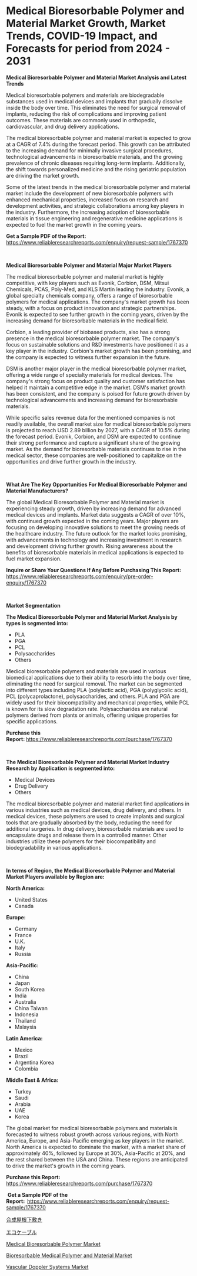 <p><h1>Medical Bioresorbable Polymer and Material Market Growth, Market Trends, COVID-19 Impact, and Forecasts for period from 2024 - 2031</h1></p><p><strong>Medical Bioresorbable Polymer and Material Market Analysis and Latest Trends</strong></p>
<p><p>Medical bioresorbable polymers and materials are biodegradable substances used in medical devices and implants that gradually dissolve inside the body over time. This eliminates the need for surgical removal of implants, reducing the risk of complications and improving patient outcomes. These materials are commonly used in orthopedic, cardiovascular, and drug delivery applications.</p><p>The medical bioresorbable polymer and material market is expected to grow at a CAGR of 7.4% during the forecast period. This growth can be attributed to the increasing demand for minimally invasive surgical procedures, technological advancements in bioresorbable materials, and the growing prevalence of chronic diseases requiring long-term implants. Additionally, the shift towards personalized medicine and the rising geriatric population are driving the market growth.</p><p>Some of the latest trends in the medical bioresorbable polymer and material market include the development of new bioresorbable polymers with enhanced mechanical properties, increased focus on research and development activities, and strategic collaborations among key players in the industry. Furthermore, the increasing adoption of bioresorbable materials in tissue engineering and regenerative medicine applications is expected to fuel the market growth in the coming years.</p></p>
<p><strong>Get a Sample PDF of the Report:&nbsp;</strong> <a href="https://www.reliableresearchreports.com/enquiry/request-sample/1767370">https://www.reliableresearchreports.com/enquiry/request-sample/1767370</a></p>
<p>&nbsp;</p>
<p><strong>Medical Bioresorbable Polymer and Material Major Market Players</strong></p>
<p><p>The medical bioresorbable polymer and material market is highly competitive, with key players such as Evonik, Corbion, DSM, Mitsui Chemicals, PCAS, Poly-Med, and KLS Martin leading the industry. Evonik, a global specialty chemicals company, offers a range of bioresorbable polymers for medical applications. The company's market growth has been steady, with a focus on product innovation and strategic partnerships. Evonik is expected to see further growth in the coming years, driven by the increasing demand for bioresorbable materials in the medical field.</p><p>Corbion, a leading provider of biobased products, also has a strong presence in the medical bioresorbable polymer market. The company's focus on sustainable solutions and R&D investments have positioned it as a key player in the industry. Corbion's market growth has been promising, and the company is expected to witness further expansion in the future.</p><p>DSM is another major player in the medical bioresorbable polymer market, offering a wide range of specialty materials for medical devices. The company's strong focus on product quality and customer satisfaction has helped it maintain a competitive edge in the market. DSM's market growth has been consistent, and the company is poised for future growth driven by technological advancements and increasing demand for bioresorbable materials.</p><p>While specific sales revenue data for the mentioned companies is not readily available, the overall market size for medical bioresorbable polymers is projected to reach USD 2.89 billion by 2027, with a CAGR of 10.5% during the forecast period. Evonik, Corbion, and DSM are expected to continue their strong performance and capture a significant share of the growing market. As the demand for bioresorbable materials continues to rise in the medical sector, these companies are well-positioned to capitalize on the opportunities and drive further growth in the industry.</p></p>
<p>&nbsp;</p>
<p><strong>What Are The Key Opportunities For Medical Bioresorbable Polymer and Material Manufacturers?</strong></p>
<p><p>The global Medical Bioresorbable Polymer and Material market is experiencing steady growth, driven by increasing demand for advanced medical devices and implants. Market data suggests a CAGR of over 10%, with continued growth expected in the coming years. Major players are focusing on developing innovative solutions to meet the growing needs of the healthcare industry. The future outlook for the market looks promising, with advancements in technology and increasing investment in research and development driving further growth. Rising awareness about the benefits of bioresorbable materials in medical applications is expected to fuel market expansion.</p></p>
<p><strong>Inquire or Share Your Questions If Any Before Purchasing This Report:</strong> <a href="https://www.reliableresearchreports.com/enquiry/pre-order-enquiry/1767370">https://www.reliableresearchreports.com/enquiry/pre-order-enquiry/1767370</a></p>
<p>&nbsp;</p>
<p><strong>Market Segmentation</strong></p>
<p><strong>The Medical Bioresorbable Polymer and Material Market Analysis by types is segmented into:</strong></p>
<p><ul><li>PLA</li><li>PGA</li><li>PCL</li><li>Polysaccharides</li><li>Others</li></ul></p>
<p><p>Medical bioresorbable polymers and materials are used in various biomedical applications due to their ability to resorb into the body over time, eliminating the need for surgical removal. The market can be segmented into different types including PLA (polylactic acid), PGA (polyglycolic acid), PCL (polycaprolactone), polysaccharides, and others. PLA and PGA are widely used for their biocompatibility and mechanical properties, while PCL is known for its slow degradation rate. Polysaccharides are natural polymers derived from plants or animals, offering unique properties for specific applications.</p></p>
<p><strong>Purchase this Report:&nbsp;</strong><a href="https://www.reliableresearchreports.com/purchase/1767370">https://www.reliableresearchreports.com/purchase/1767370</a></p>
<p>&nbsp;</p>
<p><strong>The Medical Bioresorbable Polymer and Material Market Industry Research by Application is segmented into:</strong></p>
<p><ul><li>Medical Devices</li><li>Drug Delivery</li><li>Others</li></ul></p>
<p><p>The medical bioresorbable polymer and material market find applications in various industries such as medical devices, drug delivery, and others. In medical devices, these polymers are used to create implants and surgical tools that are gradually absorbed by the body, reducing the need for additional surgeries. In drug delivery, bioresorbable materials are used to encapsulate drugs and release them in a controlled manner. Other industries utilize these polymers for their biocompatibility and biodegradability in various applications.</p></p>
<p>&nbsp;</p>
<p><strong>In terms of Region, the Medical Bioresorbable Polymer and Material Market Players available by Region are:</strong></p>
<p>
    <p> <strong> North America: </strong>
        <ul>
            <li>United States</li>
            <li>Canada</li>
        </ul>
        </p> 
    <p> <strong> Europe: </strong>
        <ul>
            <li>Germany</li>
            <li>France</li>
            <li>U.K.</li>
            <li>Italy</li>
            <li>Russia</li>
        </ul>
        </p> 
    <p> <strong> Asia-Pacific: </strong>
        <ul>
            <li>China</li>
            <li>Japan</li>
            <li>South Korea</li>
            <li>India</li>
            <li>Australia</li>
            <li>China Taiwan</li>
            <li>Indonesia</li>
            <li>Thailand</li>
            <li>Malaysia</li>
        </ul>
        </p> 
    <p> <strong> Latin America: </strong>
        <ul>
            <li>Mexico</li>
            <li>Brazil</li>
            <li>Argentina Korea</li>
            <li>Colombia</li>
        </ul>
        </p> 
    <p> <strong> Middle East & Africa: </strong>
        <ul>
            <li>Turkey</li>
            <li>Saudi</li>
            <li>Arabia</li>
            <li>UAE</li>
            <li>Korea</li>
        </ul>
    </p>
    </p>
<p><p>The global market for medical bioresorbable polymers and materials is forecasted to witness robust growth across various regions, with North America, Europe, and Asia-Pacific emerging as key players in the market. North America is expected to dominate the market, with a market share of approximately 40%, followed by Europe at 30%, Asia-Pacific at 20%, and the rest shared between the USA and China. These regions are anticipated to drive the market's growth in the coming years.</p></p>
<p><strong>Purchase this Report: </strong><a href="https://www.reliableresearchreports.com/purchase/1767370">https://www.reliableresearchreports.com/purchase/1767370</a></p>
<p>&nbsp;<strong>Get a Sample PDF of the Report:&nbsp;&nbsp;</strong><a href="https://www.reliableresearchreports.com/enquiry/request-sample/1767370">https://www.reliableresearchreports.com/enquiry/request-sample/1767370</a></p>
<p><strong></strong></p>
<p><p><a href="https://github.com/adcxff01450218/Market-Research-Report-List-1/blob/main/3189746751.md">合成屋根下敷き</a></p><p><a href="https://medium.com/@nicholas.ellison0076890/%E3%82%A8%E3%82%B3%E3%82%B1%E3%83%BC%E3%83%96%E3%83%AB%E5%B8%82%E5%A0%B4-2031%E5%B9%B4%E3%81%BE%E3%81%A7%E3%81%AE%E3%83%88%E3%83%AC%E3%83%B3%E3%83%89-%E4%BA%88%E6%B8%AC-%E7%AB%B6%E4%BA%89%E5%88%86%E6%9E%90-bb1a8c50950e">エコケーブル</a></p><p><a href="https://github.com/sonuprakash1/Market-Research-Report-List-1/blob/main/medical-bioresorbable-polymer-market.md">Medical Bioresorbable Polymer Market</a></p><p><a href="https://github.com/Whitneyboyettebo9kiw7yr13/Market-Research-Report-List-1/blob/main/bioresorbable-medical-polymer-and-material-market.md">Bioresorbable Medical Polymer and Material Market</a></p><p><a href="https://issuu.com/reportprime-2/docs/vascular-doppler-systems-market-size-2030.pptx">Vascular Doppler Systems Market</a></p></p>